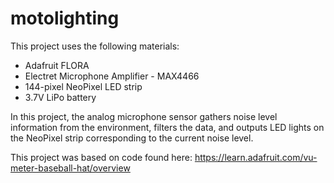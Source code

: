 # motolighting

This project uses the following materials:
* Adafruit FLORA
* Electret Microphone Amplifier - MAX4466
* 144-pixel NeoPixel LED strip
* 3.7V LiPo battery

In this project, the analog microphone sensor gathers noise level information from the environment, filters the data, and outputs LED lights on the NeoPixel strip corresponding to the current noise level.

This project was based on code found here: https://learn.adafruit.com/vu-meter-baseball-hat/overview
